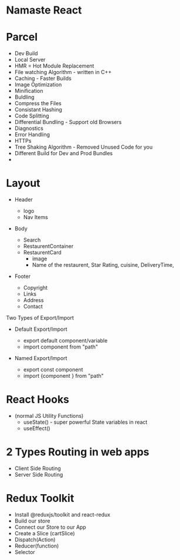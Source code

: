 # Namaste React

# Parcel
- Dev Build
- Local Server
- HMR = Hot Module Replacement
- File watching Algorithm - written in C++
- Caching - Faster Builds
- Image Optimization
- Minification 
- Buldling
- Compress the Files
- Consistant Hashing
- Code Splitting 
- Differential Bundling - Support old Browsers
- Diagnostics
- Error Handling
- HTTPs
- Tree Shaking Algorithm - Removed Unused Code for you
- Different Build for Dev and Prod Bundles
-


# Layout
* Header
    - logo
    - Nav Items

* Body
    - Search
    - RestaurentContainer
    - RestaurentCard
        - image
        - Name of the restaurent, Star Rating, cuisine, DeliveryTime, 

* Footer
    - Copyright
    - Links
    - Address
    - Contact



Two Types of Export/Import
 - Default Export/Import
    - export default component/variable
    - import component from "path"

 - Named Export/Import
    - export const component
    - import {component } from "path"



# React Hooks
 - (normal JS Utility Functions)
    - useState() - super powerful State variables in react
    - useEffect()


# 2 Types Routing in web apps
 - Client Side Routing
 - Server Side Routing



# Redux Toolkit
 - Install @reduxjs/toolkit and react-redux
 - Build our store 
 - Connect our Store to our App
 - Create a Slice (cartSlice)
 - Dispatch(Action)
 - Reducer(function)
 - Selector